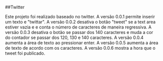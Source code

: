 ##Twitter

Este projeto foi realizado baseado no twitter. A versão 0.0.1 permite inserir um texto e "twittar". A versão 0.0.2 desativa o botão "tweet" se a text area estiver vazia e e conta o número de caracteres de maneira regressiva. A versão 0.0.3 desativa o botão se passar dos 140 caracteres e muda a cor do contador se passar dos 120, 130 e 140 caracteres. A versão 0.0.4 aumenta a área de texto ao pressionar enter. A versão 0.0.5 aumenta a área de texto de acordo com os caracteres. A versão 0.0.6 mostra a hora que o tweet foi publicado.